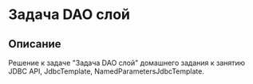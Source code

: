 # Задача DAO слой

## Описание
Решение к задаче "Задача DAO слой" домашнего задания к занятию JDBC API, JdbcTemplate, NamedParametersJdbcTemplate.